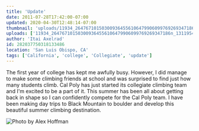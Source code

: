 ```yaml
---
title: 'Update'
date: 2011-07-28T17:42:00-07:00
updated: 2020-04-30T12:48:14-07:00
thumbnail: 'uploads/11934_264767101503009364556106479906099769269347186n_1311954545.jpg'
uploads: ['11934_264767101503009364556106479906099769269347186n_1311954545.jpg']
author: 'Itai Axelrad'
id: 282037750318133486
location: 'San Luis Obispo, CA'
tags: ['California', 'college', 'Collegiate', 'update']
---
```


The first year of college has kept me awfully busy. However, I did manage to make some climbing friends at school and was surprised to find just how many students climb. Cal Poly has just started its collegiate climbing team and I'm excited to be a part of it. This summer has been all about getting back in shape so I can confidently compete for the Cal Poly team. I have been making day trips to Black Mountain to boulder and develop this beautiful summer climbing destination.

![Photo by Alex Hoffman](uploads/11934_264767101503009364556106479906099769269347186n_1311954545.jpg)
